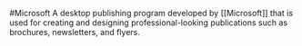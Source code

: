 #Microsoft 
A desktop publishing program developed by [[Microsoft]] that is used for creating and designing professional-looking publications such as brochures, newsletters, and flyers.